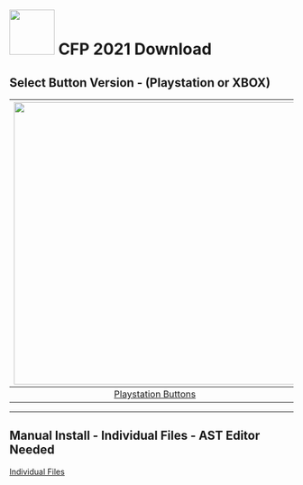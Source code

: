# <img width="80" src="https://github.com/dylanhale/ScorebugMods/blob/main/assets/images/CFP.png"> CFP 2021 Download


## Select Button Version - (Playstation or XBOX)
| <img width="500" src="https://github.com/dylanhale/ScorebugMods/blob/main/assets/images/PlaystationC.png">  | <img width="500" src="https://github.com/dylanhale/ScorebugMods/blob/main/assets/images/XboxC.png">
|:---:|:---:|
| [Playstation Buttons](https://www.mediafire.com/file/1wwkddslzox6oo0/CFP21-PSButtons.rar/file) | [XBOX Buttons](https://www.mediafire.com/file/ru1qibu30k1pkfp/CFP21-XboxButtons.rar/file) |

---------
## Manual Install - Individual Files - AST Editor Needed
[Individual Files](https://www.mediafire.com/file/igvl9qey308qu81/CFP21-Individual.rar/file)